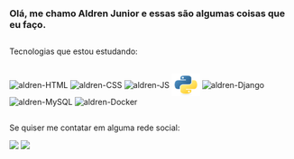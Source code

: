 ### Olá, me chamo Aldren Junior e essas são algumas coisas que eu faço. 

##
Tecnologias que estou estudando: </p>
<div style="display: inline_block"><br>
  
  <img align="center" alt="aldren-HTML" height="40" width="50" src="https://cdn.jsdelivr.net/gh/devicons/devicon/icons/html5/html5-original.svg" />          
  <img align="center" alt="aldren-CSS" height="40" width="50"src="https://cdn.jsdelivr.net/gh/devicons/devicon/icons/css3/css3-original.svg" />          
  <img align="center" alt="aldren-JS" height="40" width="50" src="https://cdn.jsdelivr.net/gh/devicons/devicon/icons/javascript/javascript-original.svg" />          
  <img align="center" alt="aldren-Python" height="40" width="50" src="https://raw.githubusercontent.com/devicons/devicon/master/icons/python/python-original.svg" />
  <img align="center" alt="aldren-Django" height="40" width="50" src="https://cdn.jsdelivr.net/gh/devicons/devicon/icons/django/django-plain.svg" />
  <img align="center" alt="aldren-MySQL" height="40" width="50" src="https://cdn.jsdelivr.net/gh/devicons/devicon/icons/mysql/mysql-original.svg">  
  <img align="center" alt="aldren-Docker" height="40" width="50" src="https://cdn.jsdelivr.net/gh/devicons/devicon/icons/docker/docker-original-wordmark.svg" />
          
</div>

##
Se quiser me contatar em alguma rede social: </p>
<a href="mailto:aldren.junior@outlook.com" target="_blank" rel="noopener noreferrer"><img src="https://img.shields.io/badge/Microsoft_Outlook-0078D4?style=for-the-badge&logo=microsoft-outlook&logoColor=white" target="_blank" rel="noopener noreferrer"></a>
<a href="https://www.linkedin.com/in/aldren-junior/" target="_blank" rel="noopener noreferrer"><img src="https://img.shields.io/badge/-LinkedIn-%230077B5?style=for-the-badge&logo=linkedin&logoColor=white" target="_blank" rel="noopener noreferrer"></a>
         
